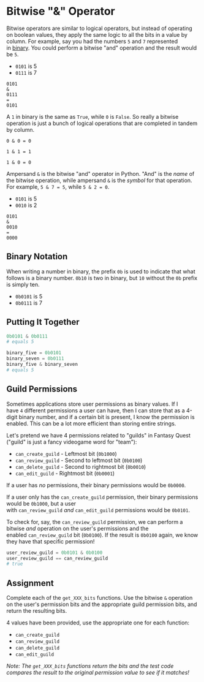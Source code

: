 # Bitwise "&" Operator

Bitwise operators are similar to logical operators, but instead of operating on boolean values, they apply the same logic to all the bits in a value by column. For example, say you had the numbers `5` and `7` represented in [binary](https://en.wikipedia.org/wiki/Binary_code). You could perform a bitwise "and" operation and the result would be `5`.

- `0101` is 5
- `0111` is 7

```
0101
&
0111
=
0101
```

A `1` in binary is the same as `True`, while `0` is `False`. So really a bitwise operation is just a bunch of logical operations that are completed in tandem by column.

```
0 & 0 = 0

1 & 1 = 1

1 & 0 = 0
```

Ampersand `&` is the bitwise "and" operator in Python. "And" is the _name_ of the bitwise operation, while ampersand `&` is the _symbol_ for that operation. For example, `5 & 7 = 5`, while `5 & 2 = 0`.

- `0101` is 5
- `0010` is 2

```
0101
&
0010
=
0000
```

## Binary Notation

When writing a number in binary, the prefix `0b` is used to indicate that what follows is a binary number. `0b10` is two in binary, but `10` without the `0b` prefix is simply ten.

- `0b0101` is 5
- `0b0111` is 7

## Putting It Together

```py
0b0101 & 0b0111
# equals 5

binary_five = 0b0101
binary_seven = 0b0111
binary_five & binary_seven
# equals 5
```
## Guild Permissions

Sometimes applications store user permissions as binary values. If I have `4` different permissions a user can have, then I can store that as a 4-digit binary number, and if a certain bit is present, I know the permission is enabled. This can be a lot more efficient than storing entire strings.

Let's pretend we have 4 permissions related to "guilds" in Fantasy Quest ("guild" is just a fancy videogame word for "team"):

- `can_create_guild` - Leftmost bit (`0b1000`)
- `can_review_guild` - Second to leftmost bit (`0b0100`)
- `can_delete_guild` - Second to rightmost bit (`0b0010`)
- `can_edit_guild` - Rightmost bit (`0b0001`)

If a user has _no_ permissions, their binary permissions would be `0b0000`.

If a user only has the `can_create_guild` permission, their binary permissions would be `0b1000`, but a user with `can_review_guild` _and_ `can_edit_guild` permissions would be `0b0101`.

To check for, say, the `can_review_guild` permission, we can perform a bitwise _and_ operation on the user's permissions and the enabled `can_review_guild` bit (`0b0100`). If the result is `0b0100` again, we know they have that specific permission!

```py
user_review_guild = 0b0101 & 0b0100
user_review_guild == can_review_guild
# true
```

## Assignment

Complete each of the `get_XXX_bits` functions. Use the bitwise `&` operation on the user's permission bits and the appropriate guild permission bits, and return the resulting bits.

4 values have been provided, use the appropriate one for each function:

- `can_create_guild`
- `can_review_guild`
- `can_delete_guild`
- `can_edit_guild`

_Note: The `get_XXX_bits` functions return the bits and the test code compares the result to the original permission value to see if it matches!_